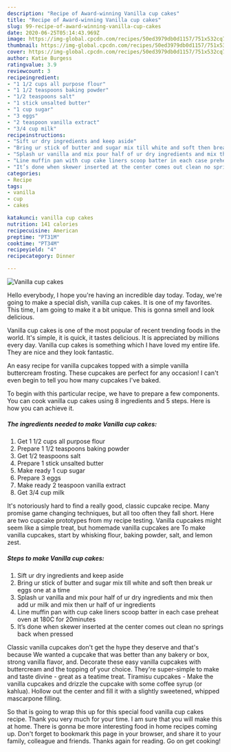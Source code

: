 ```yaml
---
description: "Recipe of Award-winning Vanilla cup cakes"
title: "Recipe of Award-winning Vanilla cup cakes"
slug: 99-recipe-of-award-winning-vanilla-cup-cakes
date: 2020-06-25T05:14:43.969Z
image: https://img-global.cpcdn.com/recipes/50ed3979db0d1157/751x532cq70/vanilla-cup-cakes-recipe-main-photo.jpg
thumbnail: https://img-global.cpcdn.com/recipes/50ed3979db0d1157/751x532cq70/vanilla-cup-cakes-recipe-main-photo.jpg
cover: https://img-global.cpcdn.com/recipes/50ed3979db0d1157/751x532cq70/vanilla-cup-cakes-recipe-main-photo.jpg
author: Katie Burgess
ratingvalue: 3.9
reviewcount: 3
recipeingredient:
- "1 1/2 cups all purpose flour"
- "1 1/2 teaspoons baking powder"
- "1/2 teaspoons salt"
- "1 stick unsalted butter"
- "1 cup sugar"
- "3 eggs"
- "2 teaspoon vanilla extract"
- "3/4 cup milk"
recipeinstructions:
- "Sift ur dry ingredients and keep aside"
- "Bring ur stick of butter and sugar mix till white and soft then break ur eggs one at a time"
- "Splash ur vanilla and mix pour half of ur dry ingredients and mix then add ur milk and mix then ur half of ur ingredients"
- "Line muffin pan with cup cake liners scoop batter in each case preheat oven at 180C for 20minutes"
- "It’s done when skewer inserted at the center comes out clean no springs back when pressed"
categories:
- Recipe
tags:
- vanilla
- cup
- cakes

katakunci: vanilla cup cakes 
nutrition: 141 calories
recipecuisine: American
preptime: "PT31M"
cooktime: "PT34M"
recipeyield: "4"
recipecategory: Dinner

---
```



![Vanilla cup cakes](https://img-global.cpcdn.com/recipes/50ed3979db0d1157/751x532cq70/vanilla-cup-cakes-recipe-main-photo.jpg)

Hello everybody, I hope you're having an incredible day today. Today, we're going to make a special dish, vanilla cup cakes. It is one of my favorites. This time, I am going to make it a bit unique. This is gonna smell and look delicious.

Vanilla cup cakes is one of the most popular of recent trending foods in the world. It's simple, it is quick, it tastes delicious. It is appreciated by millions every day. Vanilla cup cakes is something which I have loved my entire life. They are nice and they look fantastic.

An easy recipe for vanilla cupcakes topped with a simple vanilla buttercream frosting. These cupcakes are perfect for any occasion! I can&#39;t even begin to tell you how many cupcakes I&#39;ve baked.


To begin with this particular recipe, we have to prepare a few components. You can cook vanilla cup cakes using 8 ingredients and 5 steps. Here is how you can achieve it.

<!--inarticleads1-->

##### The ingredients needed to make Vanilla cup cakes:

1. Get 1 1/2 cups all purpose flour
1. Prepare 1 1/2 teaspoons baking powder
1. Get 1/2 teaspoons salt
1. Prepare 1 stick unsalted butter
1. Make ready 1 cup sugar
1. Prepare 3 eggs
1. Make ready 2 teaspoon vanilla extract
1. Get 3/4 cup milk


It&#39;s notoriously hard to find a really good, classic cupcake recipe. Many promise game changing techniques, but all too often they fall short. Here are two cupcake prototypes from my recipe testing. Vanilla cupcakes might seem like a simple treat, but homemade vanilla cupcakes are To make vanilla cupcakes, start by whisking flour, baking powder, salt, and lemon zest. 

<!--inarticleads2-->

##### Steps to make Vanilla cup cakes:

1. Sift ur dry ingredients and keep aside
1. Bring ur stick of butter and sugar mix till white and soft then break ur eggs one at a time
1. Splash ur vanilla and mix pour half of ur dry ingredients and mix then add ur milk and mix then ur half of ur ingredients
1. Line muffin pan with cup cake liners scoop batter in each case preheat oven at 180C for 20minutes
1. It’s done when skewer inserted at the center comes out clean no springs back when pressed


Classic vanilla cupcakes don&#39;t get the hype they deserve and that&#39;s because We wanted a cupcake that was better than any bakery or box, strong vanilla flavor, and. Decorate these easy vanilla cupcakes with buttercream and the topping of your choice. They&#39;re super-simple to make and taste divine - great as a teatime treat. Tiramisu cupcakes - Make the vanilla cupcakes and drizzle the cupcake with some coffee syrup (or kahlua). Hollow out the center and fill it with a slightly sweetened, whipped mascarpone filling. 

So that is going to wrap this up for this special food vanilla cup cakes recipe. Thank you very much for your time. I am sure that you will make this at home. There is gonna be more interesting food in home recipes coming up. Don't forget to bookmark this page in your browser, and share it to your family, colleague and friends. Thanks again for reading. Go on get cooking!
